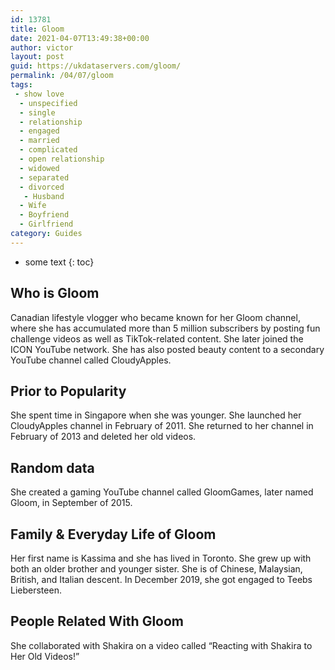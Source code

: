 ```yaml
---
id: 13781
title: Gloom
date: 2021-04-07T13:49:38+00:00
author: victor
layout: post
guid: https://ukdataservers.com/gloom/
permalink: /04/07/gloom
tags:
 - show love
  - unspecified
  - single
  - relationship
  - engaged
  - married
  - complicated
  - open relationship
  - widowed
  - separated
  - divorced
   - Husband
  - Wife
  - Boyfriend
  - Girlfriend
category: Guides
---
```


* some text
{: toc}


## Who is Gloom



Canadian lifestyle vlogger who became known for her Gloom channel, where she has accumulated more than 5 million subscribers by posting fun challenge videos as well as TikTok-related content. She later joined the ICON YouTube network. She has also posted beauty content to a secondary YouTube channel called CloudyApples. 

                
                
                
## Prior to Popularity



She spent time in Singapore when she was younger. She launched her CloudyApples channel in February of 2011. She returned to her channel in February of 2013 and deleted her old videos.

                
                
                
## Random data



She created a gaming YouTube channel called GloomGames, later named Gloom, in September of 2015.

                
                
                
## Family & Everyday Life of Gloom



Her first name is Kassima and she has lived in Toronto. She grew up with both an older brother and younger sister. She is of Chinese, Malaysian, British, and Italian descent. In December 2019, she got engaged to Teebs Liebersteen.

                
                
                
## People Related With Gloom



She collaborated with Shakira on a video called &#8220;Reacting with Shakira to Her Old Videos!&#8221;

                
              
            
          
          
          